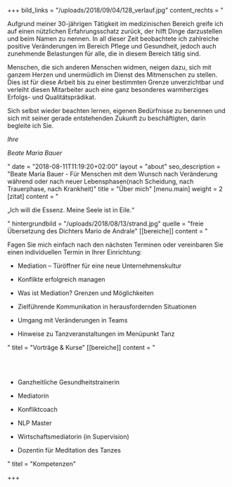 +++
bild_links = "/uploads/2018/09/04/128_verlauf.jpg"
content_rechts = "<p>Aufgrund meiner 30-jährigen Tätigkeit im medizinischen Bereich greife ich auf einen nützlichen Erfahrungsschatz zurück, der hilft Dinge darzustellen und beim Namen zu nennen. In all dieser Zeit beobachtete ich zahlreiche positive Veränderungen im Bereich Pflege und Gesundheit, jedoch auch zunehmende Belastungen für alle, die in diesem Bereich tätig sind.</p><p>Menschen, die sich anderen Menschen widmen, neigen dazu, sich mit ganzem Herzen und unermüdlich im Dienst des Mitmenschen zu stellen. Dies ist für diese Arbeit bis zu einer bestimmten Grenze unverzichtbar und verleiht diesen Mitarbeiter auch eine ganz besonderes warmherziges Erfolgs- und Qualitätsprädikat.</p><p>Sich selbst wieder beachten lernen, eigenen Bedürfnisse zu benennen und sich mit seiner gerade entstehenden Zukunft zu beschäftigten, darin begleite ich Sie.</p><p><em>Ihre </em></p><p><em>Beate Maria Bauer</em></p>"
date = "2018-08-11T11:19:20+02:00"
layout = "about"
seo_description = "Beate Maria Bauer - Für Menschen mit dem Wunsch nach Veränderung während oder nach neuer Lebensphasen(nach Scheidung, nach Trauerphase, nach Krankheit)"
title = "Über mich"
[menu.main]
weight = 2
[zitat]
content = "<p>„Ich will die Essenz. Meine Seele ist in Eile.“</p>"
hintergrundbild = "/uploads/2018/08/13/strand.jpg"
quelle = "freie Übersetzung des Dichters Mario de Andrale"
[[bereiche]]
content = "<p>Fagen Sie mich einfach nach den nächsten Terminen oder vereinbaren Sie einen individuellen Termin in Ihrer Einrichtung:</p><ul><li><p>Mediation – Türöffner für eine neue Unternehmenskultur</p></li><li><p>Konflikte erfolgreich managen</p></li><li><p>Was ist Mediation? Grenzen und Möglichkeiten</p></li><li><p>Zielführende Kommunikation in herausfordernden Situationen</p></li><li><p>Umgang mit Veränderungen in Teams</p></li><p><li>Hinweise zu Tanzveranstaltungen im Menüpunkt Tanz</li></p></ul>"
titel = "Vorträge & Kurse"
[[bereiche]]
content = "<ul><br><br><li><p>Ganzheitliche Gesundheitstrainerin</p></li><li><p>Mediatorin</p></li><li><p>Konfliktcoach</p></li><li><p>NLP Master</p></li><li><p>Wirtschaftsmediatorin (in Supervision)</p></li><li><p>Dozentin für Meditation des Tanzes</p></li></ul>"
titel = "Kompetenzen"

+++
